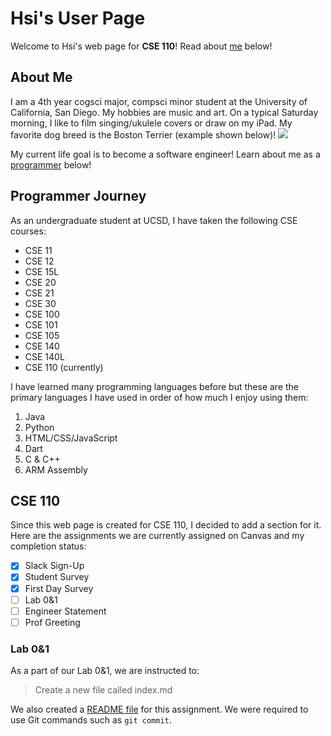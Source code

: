 # Hsi's User Page
Welcome to Hsi's web page for **CSE 110**! Read about [me](#about-me) below!

## About Me
I am a 4th year cogsci major, compsci minor student at the University of California, San Diego. My hobbies are music and art. On a typical Saturday morning, I like to film singing/ukulele covers or draw on my iPad. My favorite dog breed is the Boston Terrier (example shown below)! ![](https://vetstreet.brightspotcdn.com/dims4/default/b39c83f/2147483647/thumbnail/645x380/quality/90/?url=https%3A%2F%2Fvetstreet-brightspot.s3.amazonaws.com%2F4b%2F79%2Fed7633494767bd00d07d97604c98%2FAP-W8EG6F-ph645080113.jpg)

My current life goal is to become a software engineer! Learn about me as a [programmer](#programmer-journey) below!

## Programmer Journey
As an undergraduate student at UCSD, I have taken the following CSE courses:
- CSE 11
- CSE 12
- CSE 15L
- CSE 20
- CSE 21
- CSE 30
- CSE 100
- CSE 101
- CSE 105
- CSE 140
- CSE 140L
- CSE 110 (currently)

I have learned many programming languages before but these are the primary languages I have used in order of how much I enjoy using them:
1. Java
2. Python
3. HTML/CSS/JavaScript
4. Dart
5. C & C++
6. ARM Assembly

## CSE 110
Since this web page is created for CSE 110, I decided to add a section for it. Here are the assignments we are currently assigned on Canvas and my completion status:
- [x] Slack Sign-Up
- [x] Student Survey
- [x] First Day Survey
- [ ] Lab 0&1
- [ ] Engineer Statement
- [ ] Prof Greeting

### Lab 0&1
As a part of our Lab 0&1, we are instructed to:
> Create a new file called index.md

We also created a [README file](README.md) for this assignment. We were required to use Git commands such as `git commit`.
